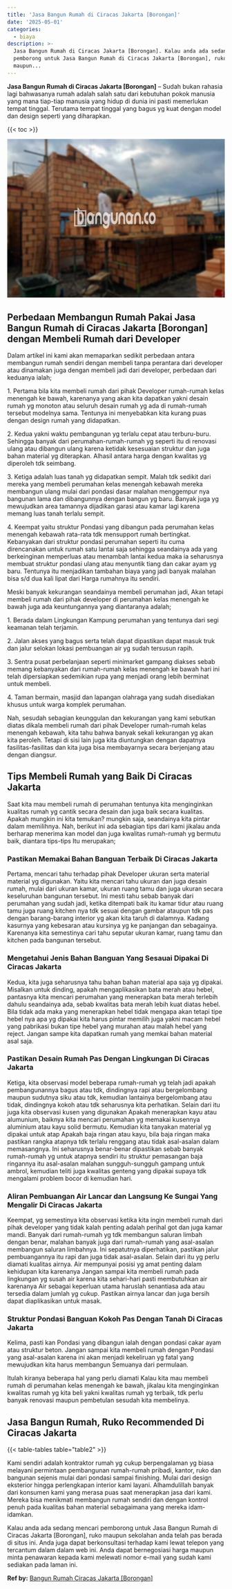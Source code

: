 ```yaml
---
title: 'Jasa Bangun Rumah di Ciracas Jakarta [Borongan]'
date: '2025-05-01'
categories:
  - biaya
description: >-
  Jasa Bangun Rumah di Ciracas Jakarta [Borongan]. Kalau anda ada sedang mencari
  pemborong untuk Jasa Bangun Rumah di Ciracas Jakarta [Borongan], ruko
  maupun...
---
```


**Jasa Bangun Rumah di Ciracas Jakarta \[Borongan\]** – Sudah bukan rahasia lagi bahwasanya rumah adalah salah satu dari kebutuhan pokok manusia yang mana tiap-tiap manusia yang hidup di dunia ini pasti memerlukan tempat tinggal. Terutama tempat tinggal yang bagus yg kuat dengan model dan design seperti yang diharapkan.

{{< toc >}}

![Jasa Bangun Rumah di Ciracas Jakarta [Borongan]](/images/borong-bangunan-27.png)

## Perbedaan Membangun Rumah Pakai Jasa Bangun Rumah di Ciracas Jakarta \[Borongan\] dengan Membeli Rumah dari Developer

Dalam artikel ini kami akan memaparkan sedikit perbedaan antara membangun rumah sendiri dengan membeli tanpa perantara dari developer atau dinamakan juga dengan membeli jadi dari developer, perbedaan dari keduanya ialah;

1\. Pertama bila kita membeli rumah dari pihak Developer rumah-rumah kelas menengah ke bawah, karenanya yang akan kita dapatkan yakni desain rumah yg monoton atau seluruh desain rumah yg ada di rumah-rumah tersebut modelnya sama. Tentunya ini menyebabkan kita kurang puas dengan design rumah yang didapatkan.

2\. Kedua yakni waktu pembangunan yg terlalu cepat atau terburu-buru. Sehingga banyak dari perumahan-rumah-rumah yg seperti itu di renovasi ulang atau dibangun ulang karena ketidak kesesuaian struktur dan juga bahan material yg diterapkan. Alhasil antara harga dengan kwalitas yg diperoleh tdk seimbang.

3\. Ketiga adalah luas tanah yg didapatkan sempit. Malah tdk sedikit dari mereka yang membeli perumahan kelas menengah kebawah mereka membangun ulang mulai dari pondasi dasar malahan menggempur nya bangunan lama dan dibangunnya dengan bangun yg baru. Banyak juga yg mewujudkan area tamannya dijadikan garasi atau kamar lagi karena memang luas tanah terlalu sempit.

4\. Keempat yaitu struktur Pondasi yang dibangun pada perumahan kelas menengah kebawah rata-rata tdk mensupport rumah bertingkat. Kebanyakan dari struktur pondasi perumahan seperti itu cuma direncanakan untuk rumah satu lantai saja sehingga seandainya ada yang berkeinginan memperluas atau menambah lantai kedua maka ia seharusnya membuat struktur pondasi ulang atau menyuntik tiang dan cakar ayam yg baru. Tentunya itu menjadikan tambahan biaya yang jadi banyak malahan bisa s/d dua kali lipat dari Harga rumahnya itu sendiri.

Meski banyak kekurangan seandainya membeli perumahan jadi, Akan tetapi membeli rumah dari pihak developer di perumahan kelas menengah ke bawah juga ada keuntungannya yang diantaranya adalah;

1\. Berada dalam Lingkungan Kampung perumahan yang tentunya dari segi keamanan telah terjamin.

2\. Jalan akses yang bagus serta telah dapat dipastikan dapat masuk truk dan jalur selokan lokasi pembuangan air yg sudah tersusun rapih.

3\. Sentra pusat perbelanjaan seperti minimarket gampang diakses sebab memang kebanyakan dari rumah-rumah kelas menengah ke bawah hari ini telah dipersiapkan sedemikian rupa yang menjadi orang lebih berminat untuk membeli.

4\. Taman bermain, masjid dan lapangan olahraga yang sudah disediakan khusus untuk warga komplek perumahan.

Nah, sesudah sebagian keunggulan dan kekurangan yang kami sebutkan diatas dikala membeli rumah dari pihak Developer rumah-rumah kelas menengah kebawah, kita tahu bahwa banyak sekali kekurangan yg akan kita peroleh. Tetapi di sisi lain juga kita diuntungkan dengan dapatnya fasilitas-fasilitas dan kita juga bisa membayarnya secara berjenjang atau dengan diangsur.

## Tips Membeli Rumah yang Baik Di Ciracas Jakarta

Saat kita mau membeli rumah di perumahan tentunya kita menginginkan kualitas rumah yg cantik secara desain dan juga baik secara kualitas. Apakah mungkin ini kita temukan? mungkin saja, seandainya kita pintar dalam memilihnya. Nah, berikut ini ada sebagian tips dari kami jikalau anda berharap menerima kan model dan juga kwalitas rumah-rumah yg bermutu baik, diantara tips-tips Itu merupakan;

### Pastikan Memakai Bahan Banguan Terbaik Di Ciracas Jakarta

Pertama, mencari tahu terhadap pihak Developer ukuran serta material material yg digunakan. Yaitu kita mencari tahu ukuran dan juga desain rumah, mulai dari ukuran kamar, ukuran ruang tamu dan juga ukuran secara keseluruhan bangunan tersebut. Ini mesti tahu sebab banyak dari perumahan yang sudah jadi, ketika ditempati baik itu kamar tidur atau ruang tamu juga ruang kitchen nya tdk sesuai dengan gambar ataupun tdk pas dengan barang-barang interior yg akan kita taruh di dalamnya. Kadang kasurnya yang kebesaran atau kursinya yg ke panjangan dan sebagainya. Karenanya kita semestinya cari tahu seputar ukuran kamar, ruang tamu dan kitchen pada bangunan tersebut.

### Mengetahui Jenis Bahan Banguan Yang Sesauai Dipakai Di Ciracas Jakarta

Kedua, kita juga seharusnya tahu bahan bahan material apa saja yg dipakai. Misalkan untuk dinding, apakah mengaplikasikan bata merah atau hebel, pantasnya kita mencari perumahan yang menerapkan bata merah terlebih dahulu seandainya ada, sebab kwalitas bata merah lebih kuat diatas hebel. Bila tidak ada maka yang menerapkan hebel tidak mengapa akan tetapi tipe hebel nya apa yg dipakai kita harus pintar memilih juga yakni macam hebel yang pabrikasi bukan tipe hebel yang murahan atau malah hebel yang reject. Jangan sampe kita dapatkan rumah yang memkai bahan material asal saja.

### Pastikan Desain Rumah Pas Dengan Lingkungan Di Ciracas Jakarta

Ketiga, kita observasi model beberapa rumah-rumah yg telah jadi apakah pembangunannya bagus atau tdk, dindingnya rapi atau bergelombang maupun sudutnya siku atau tdk, kemudian lantainya bergelombang atau tidak, dindingnya kokoh atau tdk seharusnya kita perhatikan. Selain dari itu juga kita observasi kusen yang digunakan Apakah menerapkan kayu atau alumunium, baiknya kita mencari perumahan yg memakai kusennya aluminium atau kayu solid bermutu. Kemudian kita tanyakan material yg dipakai untuk atap Apakah baja ringan atau kayu, bila baja ringan maka pastikan rangka atapnya tdk terlalu renggang atau tidak asal-asalan dalam memasangnya. Ini seharusnya benar-benar dipastikan sebab banyak rumah-rumah yg untuk atapnya sendiri itu struktur pemasangan baja ringannya itu asal-asalan malahan sungguh-sungguh gampang untuk ambrol, kemudian teliti juga kwalitas genteng yang dipakai supaya tdk mengalami problem bocor di kemudian hari.

### Aliran Pembuangan Air Lancar dan Langsung Ke Sungai Yang Mengalir Di Ciracas Jakarta

Keempat, yg semestinya kita observasi ketika kita ingin membeli rumah dari pihak developer yang tidak kalah penting adalah perihal got dan juga kamar mandi. Banyak dari rumah-rumah yg tdk membangun saluran limbah dengan benar, malahan banyak juga dari rumah-rumah yang asal-asalan membangun saluran limbahnya. Ini sepatutnya diperhatikan, pastikan jalur pembuangannya itu rapi dan juga tidak asal-asalan. Selain dari itu yg perlu diamati kualitas airnya. Air mempunyai posisi yg amat penting dalam kehidupan kita karenanya Jangan sampai kita membeli rumah pada lingkungan yg susah air karena kita sehari-hari pasti membutuhkan air karenanya Air sebagai keperluan utama haruslah senantiasa ada atau tersedia dalam jumlah yg cukup. Pastikan airnya lancar dan juga bersih dapat diaplikasikan untuk masak.

### Struktur Pondasi Banguan Kokoh Pas Dengan Tanah Di Ciracas Jakarta

Kelima, pasti kan Pondasi yang dibangun ialah dengan pondasi cakar ayam atau struktur beton. Jangan sampai kita membeli rumah dengan Pondasi yang asal-asalan karena ini akan menjadi kekeliruan yg fatal yang mewujudkan kita harus membangun Semuanya dari permulaan.

Itulah kiranya beberapa hal yang perlu diamati Kalau kita mau membeli rumah di perumahan kelas menengah ke bawah, jikalau kita menginginkan kwalitas rumah yg kita beli yakni kwalitas rumah yg terbaik, tdk perlu banyak renovasi maupun pembetulan sesudah kita membelinya.

## Jasa Bangun Rumah, Ruko Recommended Di Ciracas Jakarta

{{< table-tables table="table2" >}}

Kami sendiri adalah kontraktor rumah yg cukup berpengalaman yg biasa melayani permintaan pembangunan rumah-rumah pribadi, kantor, ruko dan bangunan sejenis mulai dari pondasi sampai finishing. Mulai dari design eksterior hingga perlengkapan interior kami layani. Alhamdulillah banyak dari konsumen kami yang merasa puas saat menerapkan jasa dari kami. Mereka bisa menikmati membangun rumah sendiri dan dengan kontrol penuh pada kualitas bahan material sebagaimana yang mereka idam-idamkan.

Kalau anda ada sedang mencari pemborong untuk Jasa Bangun Rumah di Ciracas Jakarta \[Borongan\], ruko maupun sekolahan anda telah pas berada di situs ini. Anda juga dapat berkonsultasi terhadap kami lewat telepon yang tercantum dalam dalam web ini. Anda dapat bernegosiasi harga maupun minta penawaran kepada kami melewati nomor e-mail yang sudah kami sediakan pada laman ini.

**Ref by:** [Bangun Rumah Ciracas Jakarta [Borongan]](https://id.wikipedia.org/wiki/Bangun)
